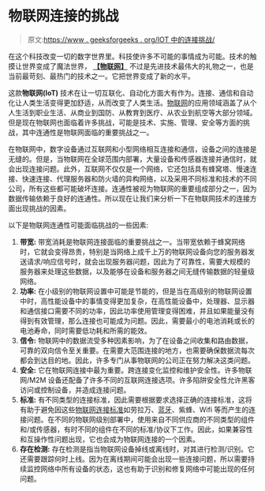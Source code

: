 # 物联网连接的挑战

> 原文:[https://www . geeksforgeeks . org/IOT 中的连接挑战/](https://www.geeksforgeeks.org/challenges-in-connectivity-in-iot/)

在这个科技改变一切的数字世界里。科技使许多不可能的事情成为可能。技术的触摸让世界变成了魔法世界， **[【物联网】](https://www.geeksforgeeks.org/introduction-to-internet-of-things-iot-set-1/)** 不过是先进技术最伟大的礼物之一，也是当前最苛刻、最热门的技术之一。它把世界变成了新的水平。

这款**物联网(IoT)** 技术在让一切互联化、自动化方面大有作为。连接、通信和自动化让人类生活变得更加舒适，从而改变了人类生活。[物联网](https://www.geeksforgeeks.org/introduction-to-internet-of-things-iot-set-1/)的应用领域涵盖了从个人生活到职业生活、从商业到国防、从教育到医疗、从农业到航空等大部分领域。但是现在物联网也面临着许多挑战，可能是技术、实施、管理、安全等方面的挑战，其中连通性是物联网面临的重要挑战之一。

在物联网中，数字设备通过互联网和小型网络相互连接和通信，设备之间的连接是无缝的。但是，当物联网在全球范围内部署，大量设备和传感器连接并通信时，就会出现连接问题。此外，互联网不仅仅是一个网络，它还包括具有蜂窝塔、慢速连接、快速连接、代理服务器和防火墙的异构网络，以及采用不同标准和技术的不同公司，所有这些都可能破坏连接。连通性被视为物联网的重要组成部分之一，因为数据传输依赖于良好的连通性。所以现在让我们来分析一下在物联网技术的连接方面出现挑战的因素。

以下是物联网连通性可能面临挑战的一些因素:

1.  **带宽:**
    带宽消耗是物联网连接面临的重要挑战之一。当带宽依赖于蜂窝网络时，它就会变得昂贵，特别是当网络上成千上万的物联网设备向您的服务器发送请求/响应信号时，就会出现服务器问题，因此为了可靠性，需要大规模的服务器来处理这些数据，以及能够在设备和服务器之间无缝传输数据的轻量级网络。
2.  **功率:**
    在小级别的物联网设置中可能是节能的，但是当在高级别的物联网设置中时，高性能设备中的事情变得更加复杂，在高性能设备中，处理器、显示器和通信接口需要不同的功率，因此功率使用管理变得困难，并且如果能量没有得到有效管理，那么连接也可能成为问题。因此，需要最小的电池消耗或长的电池寿命，同时需要低功耗和所需的能效。
3.  **信令:**
    物联网中的数据流受多种因素影响，为了在设备之间收集和路由数据，可靠的双向信令至关重要。在需要大范围连接的地方，也需要确保数据流每次都会到达目的地。因此，许多专门从事物联网的公司正在努力解决这类问题。
4.  **安全:**
    它在物联网连接中最为重要。跨连接变化监控和维护安全性。许多物联网/M2M 设备还配备了许多不同的互联网连接选项。许多陷阱安全性允许黑客访问或控制设备，并造成连接问题。
5.  **标准:**
    有不同类型的连接标准，因此需要根据要求选择正确的连接标准，这将有助于避免因这些[物联网连接标准](https://www.geeksforgeeks.org/data-link-layer-communication-protocols-in-iot/)如劳拉万、[蓝牙](https://www.geeksforgeeks.org/bluetooth/)、紫蜂、Wifi 等而产生的连接问题。在不同的物联网级别部署中，使用来自不同供应商的不同类型的组件和/或传感器，有时不同的组件在不同的标准/协议下工作。因此，如果兼容性和互操作性问题出现，它也会成为物联网连接的一个因素。
6.  **存在检测:**
    存在检测是指当物联网设备掉线或离线时，对其进行检测/识别。它还需要跟踪何时上线。因为在离线期间可能会出现一些连接问题，所以需要持续监控网络中所有设备的状态，这也有助于识别和修复网络中可能出现的任何问题。